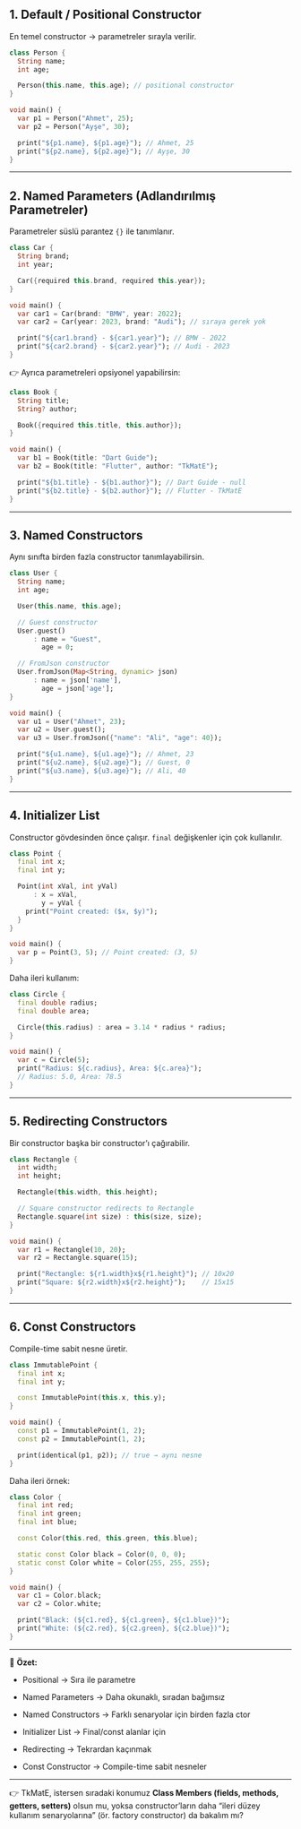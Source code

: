 
## 1. **Default / Positional Constructor**

En temel constructor → parametreler sırayla verilir.

```dart
class Person {
  String name;
  int age;

  Person(this.name, this.age); // positional constructor
}

void main() {
  var p1 = Person("Ahmet", 25);
  var p2 = Person("Ayşe", 30);

  print("${p1.name}, ${p1.age}"); // Ahmet, 25
  print("${p2.name}, ${p2.age}"); // Ayşe, 30
}
```

---

## 2. **Named Parameters (Adlandırılmış Parametreler)**

Parametreler süslü parantez `{}` ile tanımlanır.

```dart
class Car {
  String brand;
  int year;

  Car({required this.brand, required this.year});
}

void main() {
  var car1 = Car(brand: "BMW", year: 2022);
  var car2 = Car(year: 2023, brand: "Audi"); // sıraya gerek yok

  print("${car1.brand} - ${car1.year}"); // BMW - 2022
  print("${car2.brand} - ${car2.year}"); // Audi - 2023
}
```

👉 Ayrıca parametreleri opsiyonel yapabilirsin:

```dart
class Book {
  String title;
  String? author;

  Book({required this.title, this.author});
}

void main() {
  var b1 = Book(title: "Dart Guide");
  var b2 = Book(title: "Flutter", author: "TkMatE");

  print("${b1.title} - ${b1.author}"); // Dart Guide - null
  print("${b2.title} - ${b2.author}"); // Flutter - TkMatE
}
```

---

## 3. **Named Constructors**

Aynı sınıfta birden fazla constructor tanımlayabilirsin.

```dart
class User {
  String name;
  int age;

  User(this.name, this.age);

  // Guest constructor
  User.guest()
      : name = "Guest",
        age = 0;

  // FromJson constructor
  User.fromJson(Map<String, dynamic> json)
      : name = json['name'],
        age = json['age'];
}

void main() {
  var u1 = User("Ahmet", 23);
  var u2 = User.guest();
  var u3 = User.fromJson({"name": "Ali", "age": 40});

  print("${u1.name}, ${u1.age}"); // Ahmet, 23
  print("${u2.name}, ${u2.age}"); // Guest, 0
  print("${u3.name}, ${u3.age}"); // Ali, 40
}
```

---

## 4. **Initializer List**

Constructor gövdesinden önce çalışır. `final` değişkenler için çok kullanılır.

```dart
class Point {
  final int x;
  final int y;

  Point(int xVal, int yVal)
      : x = xVal,
        y = yVal {
    print("Point created: ($x, $y)");
  }
}

void main() {
  var p = Point(3, 5); // Point created: (3, 5)
}
```

Daha ileri kullanım:

```dart
class Circle {
  final double radius;
  final double area;

  Circle(this.radius) : area = 3.14 * radius * radius;
}

void main() {
  var c = Circle(5);
  print("Radius: ${c.radius}, Area: ${c.area}");
  // Radius: 5.0, Area: 78.5
}
```

---

## 5. **Redirecting Constructors**

Bir constructor başka bir constructor’ı çağırabilir.

```dart
class Rectangle {
  int width;
  int height;

  Rectangle(this.width, this.height);

  // Square constructor redirects to Rectangle
  Rectangle.square(int size) : this(size, size);
}

void main() {
  var r1 = Rectangle(10, 20);
  var r2 = Rectangle.square(15);

  print("Rectangle: ${r1.width}x${r1.height}"); // 10x20
  print("Square: ${r2.width}x${r2.height}");    // 15x15
}
```

---

## 6. **Const Constructors**

Compile-time sabit nesne üretir.

```dart
class ImmutablePoint {
  final int x;
  final int y;

  const ImmutablePoint(this.x, this.y);
}

void main() {
  const p1 = ImmutablePoint(1, 2);
  const p2 = ImmutablePoint(1, 2);

  print(identical(p1, p2)); // true → aynı nesne
}
```

Daha ileri örnek:

```dart
class Color {
  final int red;
  final int green;
  final int blue;

  const Color(this.red, this.green, this.blue);

  static const Color black = Color(0, 0, 0);
  static const Color white = Color(255, 255, 255);
}

void main() {
  var c1 = Color.black;
  var c2 = Color.white;

  print("Black: (${c1.red}, ${c1.green}, ${c1.blue})");
  print("White: (${c2.red}, ${c2.green}, ${c2.blue})");
}
```

---

📌 **Özet:**

- Positional → Sıra ile parametre
    
- Named Parameters → Daha okunaklı, sıradan bağımsız
    
- Named Constructors → Farklı senaryolar için birden fazla ctor
    
- Initializer List → Final/const alanlar için
    
- Redirecting → Tekrardan kaçınmak
    
- Const Constructor → Compile-time sabit nesneler
    

---

👉 TkMatE, istersen sıradaki konumuz **Class Members (fields, methods, getters, setters)** olsun mu, yoksa constructor’ların daha “ileri düzey kullanım senaryolarına” (ör. factory constructor) da bakalım mı?
